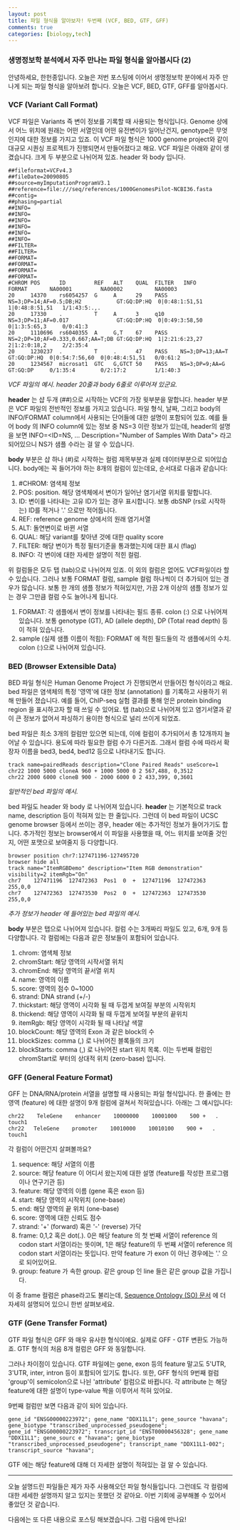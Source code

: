 ```yaml
---
layout: post
title: 파일 형식을 알아보자! 두번째 (VCF, BED, GTF, GFF)
comments: true
categories: [biology,tech]
---
```


### 생명정보학 분석에서 자주 만나는 파일 형식을 알아봅시다 (2)

안녕하세요, 한헌종입니다.
오늘은 저번 포스팅에 이어서 생명정보학 분야에서 자주 만나게 되는 파일 형식을 알아보려 합니다.
오늘은 VCF, BED, GTF, GFF를 알아봅시다.

### VCF (Variant Call Format)

VCF 파일은 Variants 즉 변이 정보를 기록할 때 사용되는 형식입니다.
Genome 상에서 어느 위치에 원래는 어떤 서열인데 어떤 유전변이가 일어난건지, genotype은 무엇인지에 대한 정보를 가지고 있죠.
이 VCF 파일 형식은 1000 genome project와 같이 대규모 시퀀싱 프로젝트가 진행되면서 만들어졌다고 해요.
VCF 파일은 아래와 같이 생겼습니다. 크게 두 부분으로 나뉘어져 있죠. header 와 body 입니다. 

<pre><code>##fileformat=VCFv4.3
##fileDate=20090805
##source=myImputationProgramV3.1
##reference=file:///seq/references/1000GenomesPilot-NCBI36.fasta
##contig=<ID=20,length=62435964,assembly=B36,md5=f126cdf8a6e0c7f379d618ff66beb2da,species="Homo sapiens",taxonomy=x>
##phasing=partial
##INFO=<ID=NS,Number=1,Type=Integer,Description="Number of Samples With Data">
##INFO=<ID=DP,Number=1,Type=Integer,Description="Total Depth">
##INFO=<ID=AF,Number=A,Type=Float,Description="Allele Frequency">
##INFO=<ID=AA,Number=1,Type=String,Description="Ancestral Allele">
##INFO=<ID=DB,Number=0,Type=Flag,Description="dbSNP membership, build 129">
##INFO=<ID=H2,Number=0,Type=Flag,Description="HapMap2 membership">
##FILTER=<ID=q10,Description="Quality below 10">
##FILTER=<ID=s50,Description="Less than 50% of samples have data">
##FORMAT=<ID=GT,Number=1,Type=String,Description="Genotype">
##FORMAT=<ID=GQ,Number=1,Type=Integer,Description="Genotype Quality">
##FORMAT=<ID=DP,Number=1,Type=Integer,Description="Read Depth">
##FORMAT=<ID=HQ,Number=2,Type=Integer,Description="Haplotype Quality">
#CHROM POS      ID         REF   ALT    QUAL  FILTER   INFO                             FORMAT       NA00001         NA00002          NA00003
20     14370    rs6054257  G     A      29    PASS    NS=3;DP=14;AF=0.5;DB;H2           GT:GQ:DP:HQ  0|0:48:1:51,51  1|0:48:8:51,51   1/1:43:5:.,.
20     17330    .          T     A      3     q10     NS=3;DP=11;AF=0.017               GT:GQ:DP:HQ  0|0:49:3:58,50  0|1:3:5:65,3     0/0:41:3
20     1110696  rs6040355  A     G,T    67    PASS    NS=2;DP=10;AF=0.333,0.667;AA=T;DB GT:GQ:DP:HQ  1|2:21:6:23,27  2|1:2:0:18,2     2/2:35:4
20     1230237  .          T     .      47    PASS    NS=3;DP=13;AA=T                   GT:GQ:DP:HQ  0|0:54:7:56,60  0|0:48:4:51,51   0/0:61:2
20     1234567  microsat1  GTC   G,GTCT 50    PASS    NS=3;DP=9;AA=G                    GT:GQ:DP     0/1:35:4        0/2:17:2         1/1:40:3</code></pre>
*VCF 파일의 예시. header 20줄과 body 6줄로 이루어져 있군요.*

**header** 는 샵 두개 (##)으로 시작하는 VCF의 가장 윗부분을 말합니다.
header 부분은 VCF 파일의 전반적인 정보를 가지고 있습니다.
파일 형식, 날짜, 그리고 body의 INFO/FORMAT column에서 사용되는 단어들에 대한 설명이 포함되어 있죠.
예를 들어 body 의 INFO column에 있는 정보 중 NS=3 이란 정보가 있는데, header의 설명을 보면 INFO=<ID=NS, ... Description="Number of Samples With Data"> 라고 되어있으니 NS가 샘플 수라는 걸 알 수 있습니다.

**body** 부분은 샵 하나 (#)로 시작하는 컬럼 제목부분과 실제 데이터부분으로 되어있습니다.
body에는 꼭 들어가야 하는 8개의 컬럼이 있는데요, 순서대로 다음과 같습니다:
1. #CHROM: 염색체 정보
1. POS: position. 해당 염색체에서 변이가 일어난 염기서열 위치를 말합니다.
1. ID: 변이를 나타내는 고유 ID가 있는 경우 표시합니다. 보통 dbSNP (rs로 시작하는) ID를 적거나 '.' 으로만 적어둡니다.
1. REF: reference genome 상에서의 원래 염기서열
1. ALT: 돌연변이로 바뀐 서열
1. QUAL: 해당 variant를 찾아낸 것에 대한 quality score 
1. FILTER: 해당 변이가 특정 필터기준을 통과했는지에 대한 표시 (flag)
1. INFO: 각 변이에 대한 자세한 설명이 적힌 컬럼.

위 컬럼들은 모두 탭 (tab)으로 나뉘어져 있죠.
이 외의 컬럼은 없어도 VCF파일이라 할 수 있습니다. 그러나 보통 FORMAT 컬럼, sample 컬럼 하나씩이 더 추가되어 있는 경우가 많습니다.
보통 한 개의 샘플 정보가 적혀있지만, 가끔 2개 이상의 샘플 정보가 있는 경우 그만큼 컬럼 수도 늘어나게 됩니다.
1. FORMAT: 각 샘플에서 변이 정보를 나타내는 필드 종류. colon (:) 으로 나뉘어져 있습니다. 보통 genotype (GT), AD (allele depth), DP (Total read depth) 등이 적혀 있습니다.
1. sample (실제 샘플 이름이 적힘): FORMAT 에 적힌 필드들의 각 샘플에서의 수치. colon (:)으로 나뉘어져 있습니다.

### BED (Browser Extensible Data)
BED 파일 형식은 Human Genome Project 가 진행되면서 만들어진 형식이라고 해요.
bed 파일은 염색체의 특정 '영역'에 대한 정보 (annotation) 를 기록하고 사용하기 위해 만들어 졌습니다.
예를 들어, ChIP-seq 실험 결과를 통해 얻은 protein binding region 을 표시하고자 할 때 쓰일 수 있어요.
탭 (tab)으로 나뉘어져 있고 염기서열과 같이 큰 정보가 없어서 파싱하기 용이한 형식으로 널리 쓰이게 되었죠.

bed 파일은 최소 3개의 컬럼만 있으면 되는데, 이에 컬럼이 추가되어서 총 12개까지 늘어날 수 있습니다.
용도에 따라 필요한 컬럼 수가 다른거죠.
그래서 컬럼 수에 따라서 확장자 이름을 bed3, bed4, bed12 등으로 나타내기도 합니다.

<pre><code>track name=pairedReads description="Clone Paired Reads" useScore=1
chr22 1000 5000 cloneA 960 + 1000 5000 0 2 567,488, 0,3512
chr22 2000 6000 cloneB 900 - 2000 6000 0 2 433,399, 0,3601</code></pre>
*일반적인 bed 파일의 예시.*

bed 파일도 header 와 body 로 나뉘어져 있습니다.
**header** 는 기본적으로 track name, description 등이 적혀져 있는 한 줄입니다.
그런데 이 bed 파일이 UCSC genome browser 등에서 쓰이는 경우, header 에는 추가적인 정보가 들어가기도 합니다.
추가적인 정보는 browser에서 이 파일을 사용했을 때, 어느 위치를 보여줄 것인지, 어떤 포맷으로 보여줄지 등 다양합니다.

<pre><code>browser position chr7:127471196-127495720
browser hide all
track name="ItemRGBDemo" description="Item RGB demonstration" visibility=2 itemRgb="On"
chr7    127471196  127472363  Pos1  0  +  127471196  127472363  255,0,0
chr7    127472363  127473530  Pos2  0  +  127472363  127473530  255,0,0</code></pre>
*추가 정보가 header 에 들어있는 bed 파일의 예시.*

**body** 부분은 탭으로 나뉘어져 있습니다.
컬럼 수는 3개짜리 파일도 있고, 6개, 9개 등 다양합니다.
각 컬럼에는 다음과 같은 정보들이 포함되어 있습니다.
1. chrom: 염색체 정보
1. chromStart: 해당 영역의 시작서열 위치
1. chromEnd: 해당 영역의 끝서열 위치
1. name: 영역의 이름
1. score: 영역의 점수 0~1000
1. strand: DNA strand (+/-)
1. thickstart: 해당 영역이 시각화 될 때 두껍게 보여질 부분의 시작위치
1. thickend: 해당 영역이 시각화 될 때 두껍게 보여질 부분의 끝위치
1. itemRgb: 해당 영역이 시각화 될 때 나타날 색깔
1. blockCount: 해당 영역의 Exon 과 같은 block의 수
1. blockSizes: comma (,) 로 나뉘어진 블록들의 크기
1. blockStarts: comma (,) 로 나뉘어진 start 위치 목록. 이는 두번째 컬럼인 chromStart로 부터의 상대적 위치 (zero-base) 입니다.

### GFF (General Feature Format)
GFF 는 DNA/RNA/protein 서열을 설명할 때 사용되는 파일 형식입니다.
한 줄에는 한 영역 (feature) 에 대한 설명이 9개 컬럼에 걸쳐서 적혀있습니다.
아래는 그 예시입니다:
<pre><code>chr22	TeleGene	enhancer	10000000	10001000	500	+	.	touch1
chr22	TeleGene	promoter	10010000	10010100	900	+	.	touch1</code></pre>

각 컬럼이 어떤건지 살펴볼까요?
1. sequence: 해당 서열의 이름
1. source: 해당 feature 이 어디서 왔는지에 대한 설명 (feature를 작성한 프로그램이나 연구기관 등)
1. feature: 해당 영역의 이름 (gene 혹은 exon 등)
1. start: 해당 영역의 시작위치 (one-base)
1. end: 해당 영역의 끝 위치 (one-base)
1. score: 영역에 대한 신뢰도 점수
1. strand: '+' (forward) 혹은 '-' (reverse) 가닥
1. frame: 0,1,2 혹은 dot(.). 0은 해당 feature 의 첫 번째 서열이 reference 의 codon start 서열이라는 뜻이며, 1은 해당 feature의 두 번째 서열이 reference 의 codon start 서열이라는 뜻입니다. 만약 feature 가 exon 이 아닌 경우에는 '.' 으로 되어있어요.
1. group: feature 가 속한 group. 같은 group 인 line 들은 같은 group 값을 가집니다.

이 중 frame 컬럼은 phase라고도 불리는데, [Sequence Ontology (SO) 문서](https://github.com/The-Sequence-Ontology/Specifications/blob/master/gff3.md) 에 더 자세히 설명되어 있으니 한번 살펴보세요.

### GTF (Gene Transfer Format)
GTF 파일 형식은 GFF 와 매우 유사한 형식이에요.
실제로 GFF - GTF 변환도 가능하죠.
GTF 형식의 처음 8개 컬럼은 GFF 와 동일합니다.

그러나 차이점이 있습니다.
GTF 파일에는 gene, exon 등의 feature 말고도 5'UTR, 3'UTR, inter, intron 등이 포함되어 있기도 합니다.
또한, GFF 형식의 9번째 컬럼 'group'이 semicolon으로 나뉜 'attribute' 컬럼으로 바뀝니다.
각 attribute 는 해당 feature에 대한 설명이 type-value 짝을 이루어서 적혀 있어요.

9번째 컬럼만 보면 다음과 같이 되어 있습니다.
<pre><code>gene_id "ENSG00000223972"; gene_name "DDX11L1"; gene_source "havana"; gene_biotype "transcribed_unprocessed_pseudogene"; 
gene_id "ENSG00000223972"; transcript_id "ENST00000456328"; gene_name "DDX11L1"; gene_sourc e "havana"; gene_biotype "transcribed_unprocessed_pseudogene"; transcript_name "DDX11L1-002"; transcript_source "havana";</code></pre>

GTF 에는 해당 feature에 대해 더 자세한 설명이 적혀있는 걸 알 수 있습니다.

---

오늘 설명드린 파일들은 제가 자주 사용해오던 파일 형식들입니다.
그런데도 각 컬럼에 대한 세세한 설명까지 알고 있지는 못했던 것 같아요.
이번 기회에 공부해볼 수 있어서 좋았던 것 같습니다.

다음에는 또 다른 내용으로 포스팅 해보겠습니다.
그럼 다음에 만나요!
